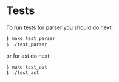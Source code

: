 # Tests

To run tests for parser you should do next:

```bash
$ make test_parser
$ ./test_parser
```

or for ast do next:

```bash
$ make test_ast
$ ./test_ast
```
